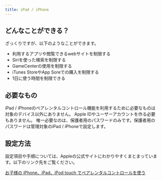 ```yaml
---
title: iPad / iPhone
---
```

## どんなことができる？
ざっくりですが、以下のようなことができます。

- 利用するアプリや閲覧できるwebサイトを制限する
- Siriを使った検索を制限する
- GameCenterの使用を制限する
- iTunes StoreやApp Soreでの購入を制限する
- 1日に使う時間を制限できる

## 必要なもの
iPad / iPhoneのペアレンタルコントロール機能を利用するために必要なものは対象のデバイス以外にありません。
Apple IDやユーザーアカウントを作る必要もありません。
唯一必要なのは、保護者用のパスワードのみです。保護者用のパスワードは管理対象のiPad / iPhoneで設定します。

## 設定方法
設定項目や手順については、Appleの公式サイトにわかりやすくまとまっています。以下のリンク先をご覧ください。

[お子様の iPhone、iPad、iPod touch でペアレンタルコントロールを使う](https://support.apple.com/ja-jp/HT201304)
